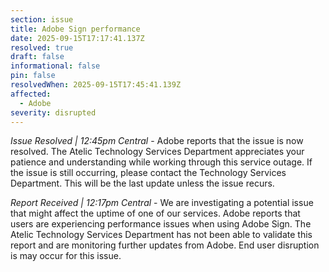 ```yaml
---
section: issue
title: Adobe Sign performance
date: 2025-09-15T17:17:41.137Z
resolved: true
draft: false
informational: false
pin: false
resolvedWhen: 2025-09-15T17:45:41.139Z
affected:
  - Adobe
severity: disrupted
---
```

*Issue Resolved | 12:45pm Central* - Adobe reports that the issue is now resolved. The Atelic Technology Services Department appreciates your patience and understanding while working through this service outage. If the issue is still occurring, please contact the Technology Services Department. This will be the last update unless the issue recurs.

*Report Received | 12:17pm Central* - We are investigating a potential issue that might affect the uptime of one of our services. Adobe reports that users are experiencing performance issues when using Adobe Sign. The Atelic Technology Services Department has not been able to validate this report and are monitoring further updates from Adobe. End user disruption is may occur for this issue.
